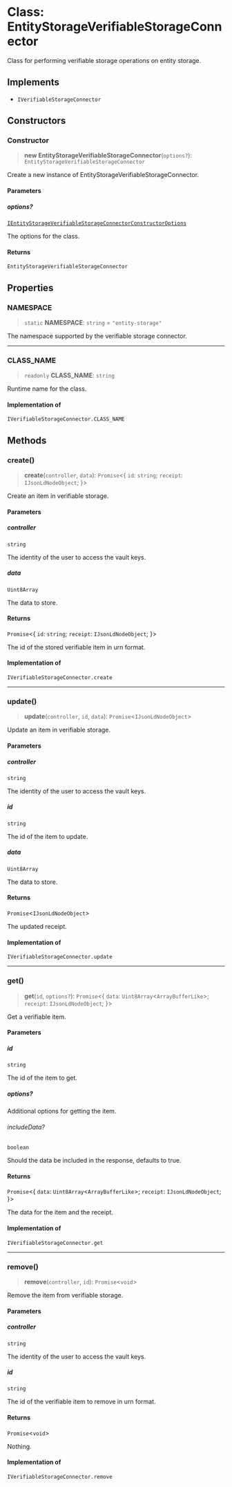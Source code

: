 # Class: EntityStorageVerifiableStorageConnector

Class for performing verifiable storage operations on entity storage.

## Implements

- `IVerifiableStorageConnector`

## Constructors

### Constructor

> **new EntityStorageVerifiableStorageConnector**(`options?`): `EntityStorageVerifiableStorageConnector`

Create a new instance of EntityStorageVerifiableStorageConnector.

#### Parameters

##### options?

[`IEntityStorageVerifiableStorageConnectorConstructorOptions`](../interfaces/IEntityStorageVerifiableStorageConnectorConstructorOptions.md)

The options for the class.

#### Returns

`EntityStorageVerifiableStorageConnector`

## Properties

### NAMESPACE

> `static` **NAMESPACE**: `string` = `"entity-storage"`

The namespace supported by the verifiable storage connector.

***

### CLASS\_NAME

> `readonly` **CLASS\_NAME**: `string`

Runtime name for the class.

#### Implementation of

`IVerifiableStorageConnector.CLASS_NAME`

## Methods

### create()

> **create**(`controller`, `data`): `Promise`\<\{ `id`: `string`; `receipt`: `IJsonLdNodeObject`; \}\>

Create an item in verifiable storage.

#### Parameters

##### controller

`string`

The identity of the user to access the vault keys.

##### data

`Uint8Array`

The data to store.

#### Returns

`Promise`\<\{ `id`: `string`; `receipt`: `IJsonLdNodeObject`; \}\>

The id of the stored verifiable item in urn format.

#### Implementation of

`IVerifiableStorageConnector.create`

***

### update()

> **update**(`controller`, `id`, `data`): `Promise`\<`IJsonLdNodeObject`\>

Update an item in verifiable storage.

#### Parameters

##### controller

`string`

The identity of the user to access the vault keys.

##### id

`string`

The id of the item to update.

##### data

`Uint8Array`

The data to store.

#### Returns

`Promise`\<`IJsonLdNodeObject`\>

The updated receipt.

#### Implementation of

`IVerifiableStorageConnector.update`

***

### get()

> **get**(`id`, `options?`): `Promise`\<\{ `data`: `Uint8Array`\<`ArrayBufferLike`\>; `receipt`: `IJsonLdNodeObject`; \}\>

Get a verifiable item.

#### Parameters

##### id

`string`

The id of the item to get.

##### options?

Additional options for getting the item.

###### includeData?

`boolean`

Should the data be included in the response, defaults to true.

#### Returns

`Promise`\<\{ `data`: `Uint8Array`\<`ArrayBufferLike`\>; `receipt`: `IJsonLdNodeObject`; \}\>

The data for the item and the receipt.

#### Implementation of

`IVerifiableStorageConnector.get`

***

### remove()

> **remove**(`controller`, `id`): `Promise`\<`void`\>

Remove the item from verifiable storage.

#### Parameters

##### controller

`string`

The identity of the user to access the vault keys.

##### id

`string`

The id of the verifiable item to remove in urn format.

#### Returns

`Promise`\<`void`\>

Nothing.

#### Implementation of

`IVerifiableStorageConnector.remove`
